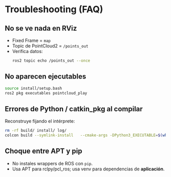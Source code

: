 # Troubleshooting (FAQ)

## No se ve nada en RViz
- Fixed Frame = `map`
- Topic de PointCloud2 = `/points_out`
- Verifica datos:
  ```bash
  ros2 topic echo /points_out --once
  ```

## No aparecen ejecutables
```bash
source install/setup.bash
ros2 pkg executables pointcloud_play
```

## Errores de Python / catkin_pkg al compilar
Reconstruye fijando el intérprete:
```bash
rm -rf build/ install/ log/
colcon build --symlink-install   --cmake-args -DPython3_EXECUTABLE=$(which python3)
```

## Choque entre APT y pip
- No instales wrappers de ROS con `pip`.
- Usa APT para rclpy/pcl_ros; usa venv para dependencias de **aplicación**.
